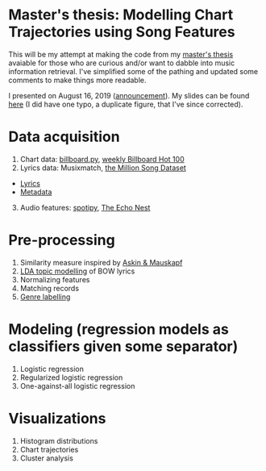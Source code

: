 # Master's thesis: Modelling Chart Trajectories using Song Features
This will be my attempt at making the code from my [master's thesis](https://uwspace.uwaterloo.ca/handle/10012/14937) avaiable for those who are curious and/or want to dabble into music information retrieval. I've simplified some of the pathing and updated some comments to make things more readable. 

I presented on August 16, 2019 ([announcement](https://uwaterloo.ca/artificial-intelligence-group/events/masters-thesis-presentation-modelling-chart-trajectories)). My slides can be found [here](thesis_presentation_08_16_19.pdf) (I did have one typo, a duplicate figure, that I've since corrected). 

# Data acquisition
1. Chart data: [billboard.py](https://github.com/guoguo12/billboard-charts), [weekly Billboard Hot 100](https://www.billboard.com/charts/hot-100/1958-08-04)
2. Lyrics data: Musixmatch, [the Million Song Dataset](http://millionsongdataset.com/)
  * [Lyrics](http://millionsongdataset.com/sites/default/files/AdditionalFiles/mxm_dataset.db)
  * [Metadata](http://millionsongdataset.com/sites/default/files/AdditionalFiles/track_metadata.db)
3. Audio features: [spotipy](https://spotipy.readthedocs.io/en/latest/), [The Echo Nest](https://developer.spotify.com/documentation/web-api/reference/tracks/get-audio-features/)

# Pre-processing
1. Similarity measure inspired by [Askin & Mauskapf](https://journals.sagepub.com/doi/abs/10.1177/0003122417728662)
2. [LDA topic modelling](http://mallet.cs.umass.edu) of BOW lyrics
3. Normalizing features
4. Matching records
5. [Genre labelling](https://developer.spotify.com/documentation/web-api/reference/artists/get-artist/) 

# Modeling (regression models as classifiers given some separator)
1. Logistic regression
2. Regularized logistic regression
3. One-against-all logistic regression

# Visualizations 
1. Histogram distributions
2. Chart trajectories
3. Cluster analysis
